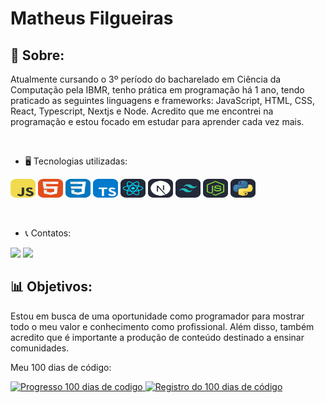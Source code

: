 
# Matheus Filgueiras

## 👦 Sobre:

Atualmente cursando o 3º período do bacharelado em Ciência da Computação pela IBMR, tenho prática em programação há 1 ano, tendo praticado as seguintes linguagens e frameworks: JavaScript, HTML, CSS, React, Typescript, Nextjs e Node. Acredito que me encontrei na programação e estou focado em estudar para aprender cada vez mais.

<br>

- 🖥 Tecnologias utilizadas:

<div style="display: inline_block">
  <img align="center" alt="Matheus-JS" height="30" width="40" src="https://github.com/tandpfun/skill-icons/blob/main/icons/JavaScript.svg">
  <img align="center" alt="Matheus-HTML" height="30" width="40" src="https://github.com/tandpfun/skill-icons/blob/main/icons/HTML.svg">
  <img align="center" alt="Matheus-CSS" height="30" width="40" src="https://github.com/tandpfun/skill-icons/blob/main/icons/CSS.svg">
  <img align="center" alt="Matheus-Ts" height="30" width="40" src="https://github.com/tandpfun/skill-icons/blob/main/icons/TypeScript.svg">
  <img align="center" alt="Matheus-React" height="30" width="40" src="https://github.com/tandpfun/skill-icons/blob/main/icons/React-Dark.svg">
  <img align="center" alt="Matheus-Nextjs" height="30" width="40" src="https://github.com/tandpfun/skill-icons/blob/main/icons/NextJS-Dark.svg"/>
  <img align="center" alt="Matheus-Tailwindcss" height="30" width="40" src="https://github.com/tandpfun/skill-icons/blob/main/icons/TailwindCSS-Dark.svg" />
  <img align="center" alt="Matheus-Nodejs" height="30" width="40" src="https://github.com/tandpfun/skill-icons/blob/main/icons/NodeJS-Dark.svg" />
  <img align="center" alt="Matheus-Nodejs" height="30" width="40" src="https://github.com/tandpfun/skill-icons/blob/main/icons/Python-Dark.svg" /> 
</div>

<br>
<br>

- 📞 Contatos:
<div> 
  <a href = "mailto:matheus_falmeida@hotmail.com"><img src="https://img.shields.io/badge/Microsoft_Outlook-0078D4?style=for-the-badge&logo=microsoft-outlook&logoColor=white" target="_blank"></a>
  <a href="https://www.linkedin.com/in/matheus-filgueiras-419700248/" target="_blank"><img src="https://img.shields.io/badge/-LinkedIn-%230077B5?style=for-the-badge&logo=linkedin&logoColor=white" target="_blank"></a> 
</div>

## 📊 Objetivos:

Estou em busca de uma oportunidade como programador para mostrar todo o meu valor e conhecimento como profissional. Além disso, também acredito que é importante a produção de conteúdo destinado a ensinar comunidades.


Meu 100 dias de código:

<a href="https://100-dias-de-codigo-github-readme.vercel.app/?username=Maguinnata">
  <img src="https://100-dias-de-codigo-github-readme.vercel.app/?username=Maguinnata" width="420" height="195" alt="Progresso 100 dias de codigo">
 </a>
 <a href="https://matheus-filg.notion.site/matheus-filg/100DiasDeCodigo-823e03666d654c3aa48634a49c434189">
  <img src="https://github.com/MatheusFilg/MatheusFilg/assets/112526643/2b763fc7-e108-4445-8ce9-6ea1c2fcd425" width="420" height="195" alt="Registro do 100 dias de código">
 </a>
 
